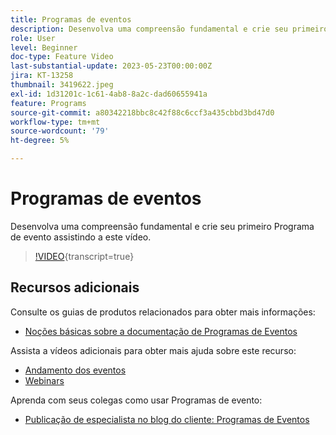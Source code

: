 ```yaml
---
title: Programas de eventos
description: Desenvolva uma compreensão fundamental e crie seu primeiro Programa de evento.
role: User
level: Beginner
doc-type: Feature Video
last-substantial-update: 2023-05-23T00:00:00Z
jira: KT-13258
thumbnail: 3419622.jpeg
exl-id: 1d31201c-1c61-4ab8-8a2c-dad60655941a
feature: Programs
source-git-commit: a80342218bbc8c42f88c6ccf3a435cbbd3bd47d0
workflow-type: tm+mt
source-wordcount: '79'
ht-degree: 5%

---
```


# Programas de eventos

Desenvolva uma compreensão fundamental e crie seu primeiro Programa de evento assistindo a este vídeo.

>[!VIDEO](https://video.tv.adobe.com/v/3419622/?learn=on){transcript=true}

## Recursos adicionais

Consulte os guias de produtos relacionados para obter mais informações:

* [Noções básicas sobre a documentação de Programas de Eventos](https://experienceleague.adobe.com/docs/marketo/using/product-docs/demand-generation/events/understanding-events/understanding-event-programs.html?lang=pt-BR)

Assista a vídeos adicionais para obter mais ajuda sobre este recurso:
* [Andamento dos eventos](https://experienceleague.adobe.com/docs/marketo-learn/tutorials/events/events-watch.html?lang=pt-BR)
* [Webinars ](https://experienceleague.adobe.com/docs/marketo-learn/tutorials/events/webinar-watch.html?lang=pt-BR)

Aprenda com seus colegas como usar Programas de evento:
* [Publicação de especialista no blog do cliente: Programas de Eventos](https://nation.marketo.com/t5/product-blogs/marketo-success-series-event-programs/ba-p/299191)
